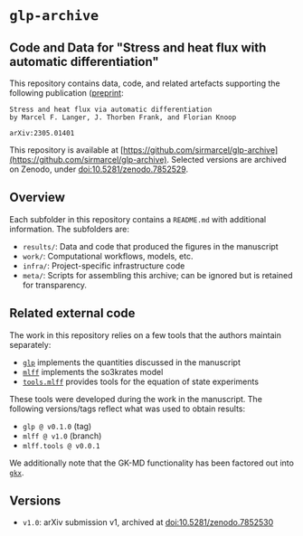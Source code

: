 # `glp-archive`
## Code and Data for "Stress and heat flux with automatic differentiation"

This repository contains data, code, and related artefacts supporting the following publication ([preprint](https://arxiv.org/abs/2305.01401):

```
Stress and heat flux via automatic differentiation
by Marcel F. Langer, J. Thorben Frank, and Florian Knoop

arXiv:2305.01401
```

This repository is available at [https://github.com/sirmarcel/glp-archive](https://github.com/sirmarcel/glp-archive). Selected versions are archived on Zenodo, under [doi:10.5281/zenodo.7852529](https://doi.org/10.5281/zenodo.7852529).


## Overview

Each subfolder in this repository contains a `README.md` with additional information. The subfolders are:

- `results/`: Data and code that produced the figures in the manuscript 
- `work/`: Computational workflows, models, etc.
- `infra/`: Project-specific infrastructure code
- `meta/`: Scripts for assembling this archive; can be ignored but is retained for transparency.

## Related external code

The work in this repository relies on a few tools that the authors maintain separately:

- [`glp`](https://github.com/sirmarcel/glp) implements the quantities discussed in the manuscript
- [`mlff`](http://github.com/thorben-frank/mlff) implements the so3krates model
- [`tools.mlff`](https://github.com/flokno/tools.mlff) provides tools for the equation of state experiments

These tools were developed during the work in the manuscript. The following versions/tags reflect what was used to obtain results:

- `glp @ v0.1.0` (tag)
- `mlff @ v1.0` (branch)
- `mlff.tools @ v0.0.1`

We additionally note that the GK-MD functionality has been factored out into [`gkx`](https://github.com/sirmarcel/gkx).

## Versions

- `v1.0`: arXiv submission v1, archived at [doi:10.5281/zenodo.7852530](https://doi.org/10.5281/zenodo.7852530)
